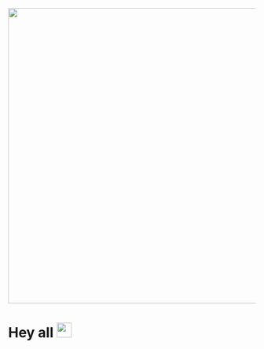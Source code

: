 <div id="header" align="center">
  <img src="https://media.giphy.com/media/vzO0Vc8b2VBLi/giphy.gif" width="600"/>
</div>
    <h1>
  Hey all
  <img src="https://media.giphy.com/media/hvRJCLFzcasrR4ia7z/giphy.gif" width="30px"/>
</h1>
  </a>

